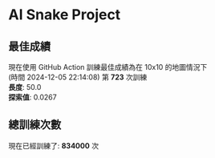 
# AI Snake Project

## **最佳成績**

























































































































































現在使用 GitHub Action 訓練最佳成績為在 10x10 的地圖情況下  
(時間 2024-12-05 22:14:08) 第 **723** 次訓練  
**長度**: 50.0  
**探索值**: 0.0267



















































































































































































































































































































## 總訓練次數
現在已經訓練了: **834000** 次
